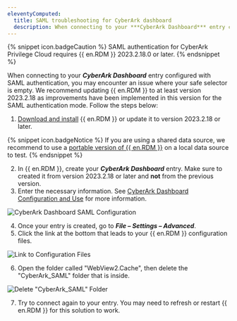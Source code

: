 ```yaml
---
eleventyComputed:
  title: SAML troubleshooting for CyberArk dashboard
  description: When connecting to your ***CyberArk Dashboard*** entry configured with SAML authentication, you may encounter an issue where your safe selector is empty. We recommend updating {{ en.RDM }} to at least version 2023.2.18 as improvements have been implemented in this version for the SAML authentication mode.
---
```

{% snippet icon.badgeCaution %}
SAML authentication for CyberArk Privilege Cloud requires {{ en.RDM }} 2023.2.18.0 or later.
{% endsnippet %}

When connecting to your ***CyberArk Dashboard*** entry configured with SAML authentication, you may encounter an issue where your safe selector is empty. We recommend updating {{ en.RDM }} to at least version 2023.2.18 as improvements have been implemented in this version for the SAML authentication mode. Follow the steps below:
1. [Download and install](https://devolutions.net/remote-desktop-manager) {{ en.RDM }} or update it to version 2023.2.18 or later.

{% snippet icon.badgeNotice %}
If you are using a shared data source, we recommend to use a [portable version of {{ en.RDM }}](/rdm/windows/installation/client/portable-usb/) on a local data source to test.
{% endsnippet %}

2. In {{ en.RDM }}, create your ***CyberArk Dashboard*** entry. Make sure to created it from version 2023.2.18 or later and **not** from the previous version.
1. Enter the necessary information. See [CyberArk Dashboard Configuration and Use](/kb/remote-desktop-manager/how-to-articles/cyberark-dashboard-configuration/) for more information.

![CyberArk Dashboard SAML Configuration](https://cdnweb.devolutions.net/docs/docs_en_kb_KB2167.png)

4. Once your entry is created, go to ***File – Settings – Advanced***.
1. Click the link at the bottom that leads to your {{ en.RDM }} configuration files.

![Link to Configuration Files](https://cdnweb.devolutions.net/docs/docs_en_kb_KB2168.png)

6. Open the folder called "WebView2.Cache", then delete the "CyberArk_SAML" folder that is inside.

![Delete "CyberArk_SAML" Folder](https://cdnweb.devolutions.net/docs/docs_en_kb_KB2169.png)

7. Try to connect again to your entry. You may need to refresh or restart {{ en.RDM }} for this solution to work.
